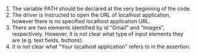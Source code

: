 1. The variable PATH should be declared at the very beginning of the code. 
2. The driver is instructed to open the URL of localhost application, however there is no specified localhost application URL. 
3. There are two elements identified by id "Gmail" and "Images", respectively. However, it is not clear what type of input elements they are (e.g. text fields, buttons).  
4. It is not clear what "Your localhost application" refers to in the assertion.